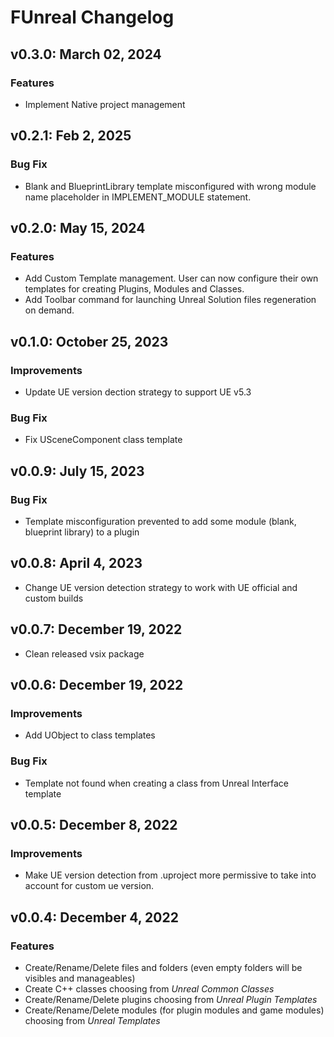 # FUnreal Changelog

## v0.3.0: March 02, 2024 
### Features
* Implement Native project management

## v0.2.1: Feb 2, 2025 
### Bug Fix
* Blank and BlueprintLibrary template misconfigured with wrong module name placeholder in IMPLEMENT_MODULE statement.

## v0.2.0: May 15, 2024 
### Features
* Add Custom Template management. User can now configure their own templates for creating Plugins, Modules and Classes.
* Add Toolbar command for launching Unreal Solution files regeneration on demand.

## v0.1.0: October 25, 2023 
### Improvements
* Update UE version dection strategy to support UE v5.3
### Bug Fix
* Fix USceneComponent class template

## v0.0.9: July 15, 2023 
### Bug Fix
* Template misconfiguration prevented to add some module (blank, blueprint library) to a plugin

## v0.0.8: April 4, 2023 
* Change UE version detection strategy to work with UE official and custom builds

## v0.0.7: December 19, 2022 
* Clean released vsix package

## v0.0.6: December 19, 2022 
### Improvements
* Add UObject to class templates
### Bug Fix
* Template not found when creating a class from Unreal Interface template

## v0.0.5: December 8, 2022 
### Improvements
* Make UE version detection from .uproject more permissive to take into account for custom ue version.

## v0.0.4: December 4, 2022 
### Features
* Create/Rename/Delete files and folders (even empty folders will be visibles and manageables)
* Create C++ classes choosing from *Unreal Common Classes*
* Create/Rename/Delete plugins choosing from *Unreal Plugin Templates*
* Create/Rename/Delete modules (for plugin modules and game modules) choosing from *Unreal Templates*